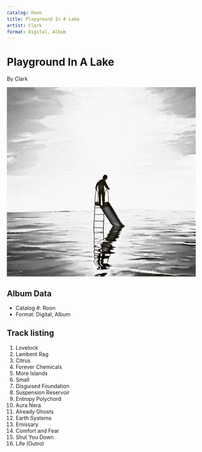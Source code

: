 ```yaml
---
catalog: Roon
title: Playground In A Lake
artist: Clark
format: Digital, Album
---
```


# Playground In A Lake

By Clark

![](../../assets/albumcovers/Clark-Playground_In_A_Lake.png)

## Album Data

- Catalog #: Roon
- Format: Digital, Album


## Track listing


1. Lovelock
2. Lambent Rag
3. Citrus
4. Forever Chemicals
5. More Islands
6. Small
7. Disguised Foundation
8. Suspension Reservoir
9. Entropy Polychord
10. Aura Nera
11. Already Ghosts
12. Earth Systems
13. Emissary
14. Comfort and Fear
15. Shut You Down
16. Life (Outro)

